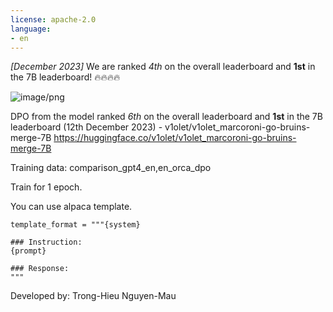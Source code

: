 ```yaml
---
license: apache-2.0
language:
- en
---
```


*[December 2023]* We are ranked *4th* on the overall leaderboard and **1st** in the 7B leaderboard! 
🔥🔥🔥🔥

![image/png](https://cdn-uploads.huggingface.co/production/uploads/63c06fba8d1175e3399c16e6/yEPpr0V-D9V4m1a2pMuQs.png)

DPO from the model ranked *6th* on the overall leaderboard and **1st** in the 7B leaderboard (12th December 2023) - v1olet/v1olet_marcoroni-go-bruins-merge-7B 
https://huggingface.co/v1olet/v1olet_marcoroni-go-bruins-merge-7B

Training data:
comparison_gpt4_en,en_orca_dpo

Train for 1 epoch.

You can use alpaca template.
```
template_format = """{system}

### Instruction:
{prompt}

### Response:
"""
```

Developed by: Trong-Hieu Nguyen-Mau
